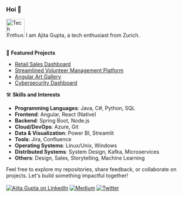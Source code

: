 ### Hoi 👋

<img src="https://github.com/user-attachments/assets/f3891e4a-7d5e-4ea4-ad71-2f4714aa67d4" alt="Tech Enthusiast" width="50" height="50">
I am Ajita Gupta, a tech enthusiast from Zurich.
<br><br>

🚀 **Featured Projects**
<br>

- [Retail Sales Dashboard](https://github.com/ajitagupta/RetailSalesDashboard)
- [Streamlined Volunteer Management Platform](https://github.com/ajitagupta/react-volunteer-management-system)
- [Angular Art Gallery](https://github.com/ajitagupta/angular-art-gallery)
- [Cybersecurity Dashboard](https://github.com/ajitagupta/streamlit-cybersecurity-dashboard)

🛠️ **Skills and Interests**
<br>
- **Programming Languages**: Java, C#, Python, SQL
- **Frontend**: Angular, React (Native)
- **Backend**: Spring Boot, Node.js
- **Cloud/DevOps**: Azure, Git
- **Data & Visualization**: Power BI, Streamlit
- **Tools**: Jira, Confluence
- **Operating Systems**: Linux/Unix, Windows
- **Distributed Systems**: System Design, Kafka, Microservices
- **Others**: Design, Sales, Storytelling, Machine Learning

Feel free to explore my repositories, share feedback, or collaborate on projects. Let's build something impactful together!
<br><br>
[![Ajita Gupta on LinkedIn](https://img.shields.io/badge/LinkedIn-0077B5?style=for-the-badge&logo=linkedin&logoColor=white)](https://www.linkedin.com/in/ajita-gupta-430900109/)
[![Medium](https://img.shields.io/badge/Medium-12100E?style=for-the-badge&logo=medium&logoColor=white)](https://medium.com/@ajita-gupta)
[![Twitter](https://img.shields.io/badge/Twitter-1DA1F2?style=for-the-badge&logo=twitter&logoColor=white)](https://x.com/runswimbad)


<!--
**ajitagupta/ajitagupta** is a ✨ _special_ ✨ repository because its `README.md` (this file) appears on your GitHub profile.


More ideas up and about me:

- 🔭 I last wrote a [streamlit dashboard](https://github.com/ajitagupta/streamlit-cybersecurity-dashboard)
- 🌱 I’m currently learning azure, c#, .net
- 👯 I’m looking to collaborate on anything
- 🤔 I’m looking for help with the UI/UX design
- 💬 Ask me about Java, python, full-stack, computer science, linux
- 📫 How to reach me: LinkedIn
- 😄 Pronouns: she
- ⚡ Fun fact: I love to play
-->
